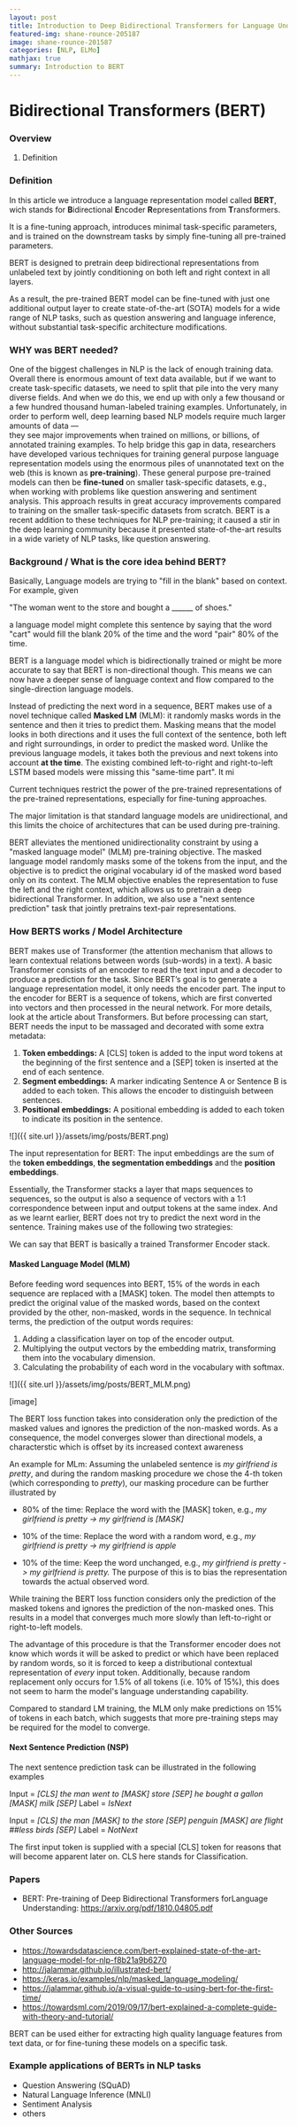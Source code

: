 ```yaml
---
layout: post
title: Introduction to Deep Bidirectional Transformers for Language Understanding (BERT)
featured-img: shane-rounce-205187
image: shane-rounce-201587
categories: [NLP, ELMo]
mathjax: true
summary: Introduction to BERT
---
```



# Bidirectional Transformers (BERT)

### Overview
1. Definition





### Definition
In this article we introduce a language representation model called **BERT**, wich stands
for **B**idirectional **E**ncoder **R**epresentations from **T**ransformers.

It is a fine-tuning approach, introduces minimal task-specific parameters, and
is trained on the downstream tasks by simply fine-tuning all pre-trained parameters.

BERT is designed to pretrain deep bidirectional representations from unlabeled text
by jointly conditioning on both left and right context in all layers.

As a result, the pre-trained BERT model can be fine-tuned
with just one additional output layer to create state-of-the-art (SOTA) models
for a wide range of NLP tasks, such as question answering and 
language inference, without substantial task-specific architecture modifications.

### WHY was BERT needed?
One of the biggest challenges in NLP is the lack of enough training data. Overall there is enormous amount of text data 
available, but if we want to create task-specific datasets, we need to split that pile into the very many diverse fields. 
And when we do this, we end up with only a few thousand or a few hundred thousand human-labeled training examples. 
Unfortunately, in order to perform well, deep learning based NLP models require much larger amounts of data —  
they see major improvements when trained on millions, or billions, of annotated training examples. To help bridge 
this gap in data, researchers have developed various techniques for training general purpose language representation 
models using the enormous piles of unannotated text on the web (this is known as **pre-training**). These general purpose 
pre-trained models can then be **fine-tuned** on smaller task-specific datasets, e.g., when working with problems 
like question answering and sentiment analysis. This approach results in great accuracy improvements compared to 
training on the smaller task-specific datasets from scratch. BERT is a recent addition to these techniques for NLP 
pre-training; it caused a stir in the deep learning community because it presented state-of-the-art results in a 
wide variety of NLP tasks, like question answering.


### Background / What is the core idea behind BERT?
Basically, Language models are trying to "fill in the blank" based on context. For example, given

"The woman went to the store and bought a ______ of shoes."

a language model might complete this sentence by saying that the word "cart" would fill the blank 20%
of the time and the word "pair" 80% of the time.

BERT is a language model which is bidirectionally trained or might be more accurate to say that 
BERT is non-directional though. This means we can now have a deeper sense of language context and flow compared to the 
single-direction language models.

Instead of predicting the next word in a sequence, BERT makes use of a novel technique called **Masked LM** (MLM):
it randomly masks words in the sentence and then it tries to predict them. Masking means that the model
looks in both directions and it uses the full context of the sentence, both left and right surroundings, in order to
predict the masked word. Unlike the previous language models, it takes both the previous and next tokens into account 
**at the time**. The existing combined left-to-right and right-to-left LSTM based models were missing
this "same-time part". It mi 

Current techniques restrict the power of the pre-trained representations of the 
pre-trained representations, especially for fine-tuning approaches.

The major limitation is that standard language models are unidirectional, and this limits
the choice of architectures that can be used during pre-training.

BERT alleviates the mentioned unidirectionality constraint by using a 
"masked language model" (MLM) pre-training objective. The masked language model randomly masks
some of the tokens from the input, and the objective is to predict the original vocabulary id of the masked
word based only on its context. The MLM objective enables the representation to 
fuse the left and the right context, which allows us to 
pretrain a deep bidirectional Transformer. In addition, we also use a 
"next sentence prediction" task that jointly pretrains text-pair representations.


### How BERTS works / Model Architecture
BERT makes use of Transformer (the attention mechanism that allows to learn contextual 
relations between words (sub-words) in a text). A basic Transformer consists of an encoder to read the text input 
and a decoder to produce a prediction for the task. Since BERT’s goal is to generate a language representation model, 
it only needs the encoder part. The input to the encoder for BERT is a sequence of tokens, which are first converted 
into vectors and then processed in the neural network. For more details, look at the article about Transformers. 
But before processing can start, BERT needs the input to be massaged and decorated with some extra metadata: 

1. **Token embeddings:**
A [CLS] token is added to the input word tokens at the beginning of the first sentence and a [SEP] token is inserted
at the end of each sentence.
2. **Segment embeddings:**
A marker indicating Sentence A or Sentence B is added to each token. This allows the encoder to 
distinguish between sentences.
3. **Positional embeddings:**
A positional embedding is added to each token to indicate its position in the sentence.

![]({{ site.url }}/assets/img/posts/BERT.png)

The input representation for BERT: The input embeddings are the sum of the **token embeddings**, **the
segmentation embeddings** and the **position embeddings**.

Essentially, the Transformer stacks a layer that maps sequences to sequences, so the output is also 
a sequence of vectors with a 1:1 correspondence between input and output tokens at the same index. 
And as we learnt earlier, BERT does not try to predict the next word in the sentence. 
Training makes use of the following two strategies:

We can say that BERT is basically a trained Transformer Encoder stack.

#### Masked Language Model (MLM)
Before feeding word sequences into BERT, 15% of the words in each sequence are replaced with a [MASK] token.
The model then attempts to predict the original value of the masked words, based on the context
provided by the other, non-masked, words in the sequence. In technical terms, the prediction of the output words requires:
1. Adding a classification layer on top of the encoder output.
2. Multiplying the output vectors by the embedding matrix, transforming them into the vocabulary dimension.
3. Calculating the probability of each word in the vocabulary with softmax.


![]({{ site.url }}/assets/img/posts/BERT_MLM.png)

[image]

The BERT loss function takes into consideration only the prediction of the masked values and ignores the prediction
of the non-masked words. As a consequence, the model converges slower than directional models, a characterstic which is 
offset by its increased context awareness


An example for MLm: Assuming the unlabeled sentence is *my girlfriend is pretty*, and during the random masking procedure we 
chose the 4-th token (which corresponding to *pretty*), our masking procedure can be further illustrated by

- 80% of the time: Replace the word with the [MASK] token, e.g.,
*my girlfriend is pretty -> my girlfriend is [MASK]*

- 10% of the time: Replace the word with a random word, e.g., 
*my girlfriend is pretty -> my girlfriend is apple*

- 10% of the time: Keep the word unchanged, e.g., 
*my girlfriend is pretty -> my girlfriend is pretty.*
The purpose of this is to bias the representation towards the actual observed word.

While training the BERT loss function considers only the prediction of the masked tokens and ignores 
the prediction of the non-masked ones. This results in a model that converges much more slowly 
than left-to-right or right-to-left models.

The advantage of this procedure is that the Transformer encoder does not know 
which words it will be asked to predict or which have been replaced by random words,
so it is forced to keep a distributional contextual representation of *every*
input token. Additionally, because random replacement only occurs for 1.5% of all tokens
(i.e. 10% of 15%), this does not seem to harm the model's language
understanding capability.

Compared to standard LM training, the MLM only make predictions on 15% of 
tokens in each batch, which suggests that more pre-training steps may be 
required for the model to converge.

#### Next Sentence Prediction (NSP)

The next sentence prediction task can be illustrated in the following examples

Input = *[CLS] the man went to [MASK] store [SEP] he bought a gallon [MASK] milk [SEP]*
Label = *IsNext*

Input = *[CLS] the man [MASK] to the store [SEP] penguin [MASK] are flight ##less birds [SEP]*
Label = *NotNext*


The first input token is supplied with a special [CLS] token for reasons that will become apparent later on.
CLS here stands for Classification.

### Papers
- BERT: Pre-training of Deep Bidirectional Transformers forLanguage Understanding: https://arxiv.org/pdf/1810.04805.pdf


### Other Sources
- https://towardsdatascience.com/bert-explained-state-of-the-art-language-model-for-nlp-f8b21a9b6270
- http://jalammar.github.io/illustrated-bert/
- https://keras.io/examples/nlp/masked_language_modeling/
- https://jalammar.github.io/a-visual-guide-to-using-bert-for-the-first-time/
- https://towardsml.com/2019/09/17/bert-explained-a-complete-guide-with-theory-and-tutorial/


BERT can be used either for extracting high quality language features from text data,
or for fine-tuning these models on a specific task.

### Example applications of BERTs in NLP tasks
- Question Answering (SQuAD)
- Natural Language Inference (MNLI)
- Sentiment Analysis
- others